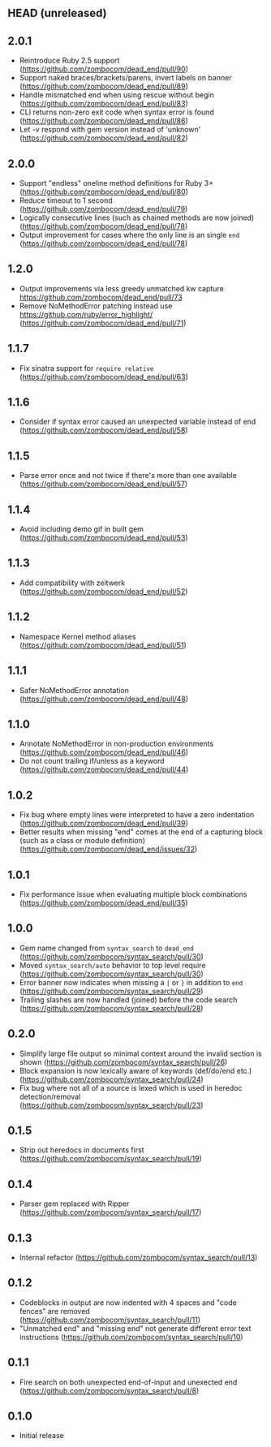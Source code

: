 ## HEAD (unreleased)

## 2.0.1

- Reintroduce Ruby 2.5 support (https://github.com/zombocom/dead_end/pull/90)
- Support naked braces/brackets/parens, invert labels on banner (https://github.com/zombocom/dead_end/pull/89)
- Handle mismatched end when using rescue without begin (https://github.com/zombocom/dead_end/pull/83)
- CLI returns non-zero exit code when syntax error is found (https://github.com/zombocom/dead_end/pull/86)
- Let -v respond with gem version instead of 'unknown' (https://github.com/zombocom/dead_end/pull/82)

## 2.0.0

- Support "endless" oneline method definitions for Ruby 3+ (https://github.com/zombocom/dead_end/pull/80)
- Reduce timeout to 1 second (https://github.com/zombocom/dead_end/pull/79)
- Logically consecutive lines (such as chained methods are now joined) (https://github.com/zombocom/dead_end/pull/78)
- Output improvement for cases where the only line is an single `end` (https://github.com/zombocom/dead_end/pull/78)

## 1.2.0

- Output improvements via less greedy unmatched kw capture https://github.com/zombocom/dead_end/pull/73
- Remove NoMethodError patching instead use https://github.com/ruby/error_highlight/ (https://github.com/zombocom/dead_end/pull/71)

## 1.1.7

- Fix sinatra support for `require_relative` (https://github.com/zombocom/dead_end/pull/63)

## 1.1.6

- Consider if syntax error caused an unexpected variable instead of end (https://github.com/zombocom/dead_end/pull/58)

## 1.1.5

- Parse error once and not twice if there's more than one available (https://github.com/zombocom/dead_end/pull/57)

## 1.1.4

- Avoid including demo gif in built gem (https://github.com/zombocom/dead_end/pull/53)

## 1.1.3

- Add compatibility with zeitwerk (https://github.com/zombocom/dead_end/pull/52)

## 1.1.2

- Namespace Kernel method aliases (https://github.com/zombocom/dead_end/pull/51)

## 1.1.1

- Safer NoMethodError annotation (https://github.com/zombocom/dead_end/pull/48)

## 1.1.0

- Annotate NoMethodError in non-production environments (https://github.com/zombocom/dead_end/pull/46)
- Do not count trailing if/unless as a keyword (https://github.com/zombocom/dead_end/pull/44)

## 1.0.2

- Fix bug where empty lines were interpreted to have a zero indentation (https://github.com/zombocom/dead_end/pull/39)
- Better results when missing "end" comes at the end of a capturing block (such as a class or module definition) (https://github.com/zombocom/dead_end/issues/32)

## 1.0.1

- Fix performance issue when evaluating multiple block combinations (https://github.com/zombocom/dead_end/pull/35)

## 1.0.0

- Gem name changed from `syntax_search` to `dead_end` (https://github.com/zombocom/syntax_search/pull/30)
- Moved `syntax_search/auto` behavior to top level require (https://github.com/zombocom/syntax_search/pull/30)
- Error banner now indicates when missing a `|` or `}` in addition to `end` (https://github.com/zombocom/syntax_search/pull/29)
- Trailing slashes are now handled (joined) before the code search (https://github.com/zombocom/syntax_search/pull/28)

## 0.2.0

- Simplify large file output so minimal context around the invalid section is shown (https://github.com/zombocom/syntax_search/pull/26)
- Block expansion is now lexically aware of keywords (def/do/end etc.) (https://github.com/zombocom/syntax_search/pull/24)
- Fix bug where not all of a source is lexed which is used in heredoc detection/removal (https://github.com/zombocom/syntax_search/pull/23)

## 0.1.5

- Strip out heredocs in documents first (https://github.com/zombocom/syntax_search/pull/19)

## 0.1.4

- Parser gem replaced with Ripper (https://github.com/zombocom/syntax_search/pull/17)

## 0.1.3

- Internal refactor (https://github.com/zombocom/syntax_search/pull/13)

## 0.1.2

- Codeblocks in output are now indented with 4 spaces and "code fences" are removed (https://github.com/zombocom/syntax_search/pull/11)
- "Unmatched end" and "missing end" not generate different error text instructions (https://github.com/zombocom/syntax_search/pull/10)

## 0.1.1

- Fire search on both unexpected end-of-input and unexected end (https://github.com/zombocom/syntax_search/pull/8)

## 0.1.0

- Initial release
